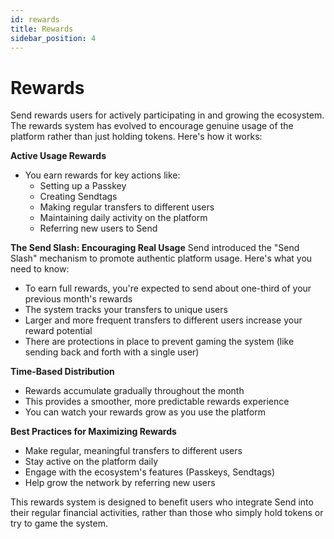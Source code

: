 ```yaml
---
id: rewards
title: Rewards
sidebar_position: 4
---
```


# Rewards

Send rewards users for actively participating in and growing the ecosystem. The rewards system has evolved to encourage genuine usage of the platform rather than just holding tokens. Here's how it works:

**Active Usage Rewards**
* You earn rewards for key actions like:
   * Setting up a Passkey
   * Creating Sendtags
   * Making regular transfers to different users
   * Maintaining daily activity on the platform
   * Referring new users to Send

**The Send Slash: Encouraging Real Usage** Send introduced the "Send Slash" mechanism to promote authentic platform usage. Here's what you need to know:
* To earn full rewards, you're expected to send about one-third of your previous month's rewards
* The system tracks your transfers to unique users
* Larger and more frequent transfers to different users increase your reward potential
* There are protections in place to prevent gaming the system (like sending back and forth with a single user)

**Time-Based Distribution**
* Rewards accumulate gradually throughout the month
* This provides a smoother, more predictable rewards experience
* You can watch your rewards grow as you use the platform

**Best Practices for Maximizing Rewards**
* Make regular, meaningful transfers to different users
* Stay active on the platform daily
* Engage with the ecosystem's features (Passkeys, Sendtags)
* Help grow the network by referring new users

This rewards system is designed to benefit users who integrate Send into their regular financial activities, rather than those who simply hold tokens or try to game the system.

